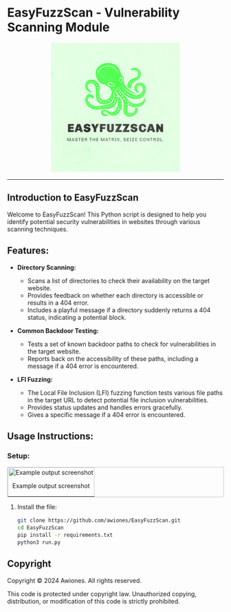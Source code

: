 # EasyFuzzScan - Vulnerability Scanning Module

<p align="center">
<img src="./logo.png" width="300px">
</p>

---

## Introduction to EasyFuzzScan

Welcome to EasyFuzzScan! This Python script is designed to help you identify potential security vulnerabilities in websites through various scanning techniques.

## Features:

* **Directory Scanning:**
   * Scans a list of directories to check their availability on the target website.
   * Provides feedback on whether each directory is accessible or results in a 404 error.
   * Includes a playful message if a directory suddenly returns a 404 status, indicating a potential block.

* **Common Backdoor Testing:** 
   * Tests a set of known backdoor paths to check for vulnerabilities in the target website. 
   * Reports back on the accessibility of these paths, including a message if a 404 error is encountered.

* **LFI Fuzzing:**
   * The Local File Inclusion (LFI) fuzzing function tests various file paths in the target URL to detect potential file inclusion vulnerabilities.
   * Provides status updates and handles errors gracefully.
   * Gives a specific message if a 404 error is encountered.

## Usage Instructions:

### Setup:

<div align="center">
<table border=0 style="border: 1.2px solid #c6c6c6 !important; border-spacing: 2px; width: auto !important;">
<tr><td valign=top style="border: 1.2px solid #c6c6c6 !important; padding: 2px !important;">
<div align=center valign=top><img src="your_image_filename.jpg" alt="Example output screenshot" style="margin: 0px !important; height: 200px !important;">
<p>Example output screenshot</p>
</div>
</a></td></tr><tr></tr></table></div>

1. Install the file:

   ```bash
   git clone https://github.com/awiones/EasyFuzzScan.git
   cd EasyFuzzScan
   pip install -r requirements.txt
   python3 run.py
   ```

## Copyright

Copyright © 2024 Awiones. All rights reserved.

This code is protected under copyright law. Unauthorized copying, distribution, or modification of this code is strictly prohibited.


